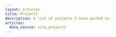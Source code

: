 ```yaml
---
layout: articles
title: Projects
description: A list of projects I have worked on.
articles:
  data_source: site.projects
---
```

